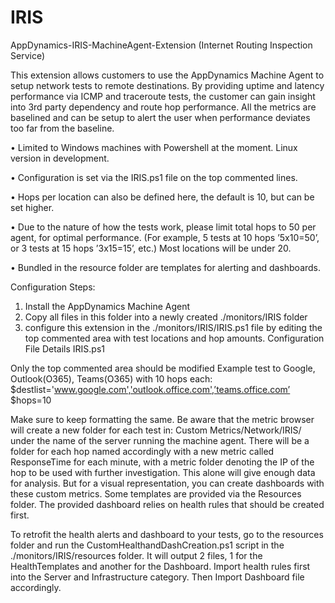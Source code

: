 # IRIS
AppDynamics-IRIS-MachineAgent-Extension (Internet Routing Inspection Service)

This extension allows customers to use the AppDynamics Machine Agent to setup network tests to remote destinations. By providing uptime and latency performance via ICMP and traceroute tests, the customer can gain insight into 3rd party dependency and route hop performance. All the metrics are baselined and can be setup to alert the user when performance deviates too far from the baseline.  

•	Limited to Windows machines with Powershell at the moment. Linux version in development.

•	Configuration is set via the IRIS.ps1 file on the top commented lines.

•	Hops per location can also be defined here, the default is 10, but can be set higher.

•	Due to the nature of how the tests work, please limit total hops to 50 per agent, for optimal performance. (For example, 5 tests at 10 hops ’5x10=50’, or 3 tests at 15 hops ’3x15=15’, etc.) Most locations will be under 20.

•	Bundled in the resource folder are templates for alerting and dashboards.

Configuration Steps:
1.	Install the AppDynamics Machine Agent
2.	Copy all files in this folder into a newly created ./monitors/IRIS folder
3.	configure this extension in the ./monitors/IRIS/IRIS.ps1 file by editing the top commented area with test locations and hop amounts.
Configuration File Details
IRIS.ps1

Only the top commented area should be modified
Example test to Google, Outlook(O365), Teams(O365) with 10 hops each:
$destlist='www.google.com','outlook.office.com',’teams.office.com’
$hops=10

Make sure to keep formatting the same. Be aware that the metric browser will create a new folder for each test in: Custom Metrics/Network/IRIS/ under the name of the server running the machine agent. There will be a folder for each hop named accordingly with a new metric called ResponseTime for each minute, with a metric folder denoting the IP of the hop to be used with further investigation.
This alone will give enough data for analysis. But for a visual representation, you can create dashboards with these custom metrics. Some templates are provided via the Resources folder. The provided dashboard relies on health rules that should be created first. 

To retrofit the health alerts and dashboard to your tests, go to the resources folder and run the CustomHealthandDashCreation.ps1 script in the ./monitors/IRIS/resources folder.
It will output 2 files, 1 for the HealthTemplates and another for the Dashboard. Import health rules first into the Server and Infrastructure category. Then Import Dashboard file accordingly.  
